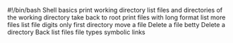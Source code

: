 #!/bin/bash
Shell basics
print working directory
list files and directories of the working directory
take back to root
print files with long format
list more files
list file digits only
first directory
move a file
Delete a file betty
Delete a directory
Back
list files
file types
symbolic links
